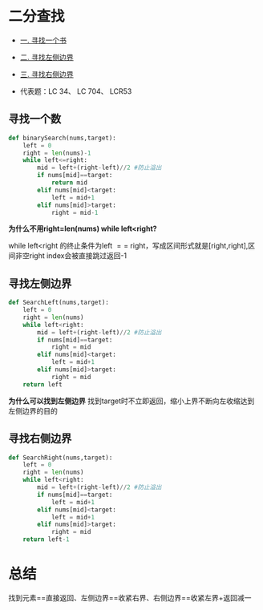 二分查找
===
* [一. 寻找一个书](#寻找一个数)

* [二. 寻找左侧边界](#寻找左侧边界)

* [三. 寻找右侧边界](#寻找右侧边界)

* 代表题：LC 34、 LC 704、 LCR53

## 寻找一个数
```python
def binarySearch(nums,target):
    left = 0
    right = len(nums)-1
    while left<=right:
        mid = left+(right-left)//2 #防止溢出
        if nums[mid]==target:
            return mid
        elif nums[mid]<target:
            left = mid+1
        elif nums[mid]>target:
            right = mid-1
```
**为什么不用right=len(nums) while left<right?**

while left<right 的终止条件为left $==$ right，写成区间形式就是[right,right],区间非空right index会被直接跳过返回-1 

## 寻找左侧边界
```python
def SearchLeft(nums,target):
    left = 0
    right = len(nums)
    while left<right:
        mid = left+(right-left)//2 #防止溢出
        if nums[mid]==target:
            right = mid
        elif nums[mid]<target:
            left = mid+1
        elif nums[mid]>target:
            right = mid
    return left
```
**为什么可以找到左侧边界**
找到target时不立即返回，缩小上界不断向左收缩达到左侧边界的目的

## 寻找右侧边界
```python
def SearchRight(nums,target):
    left = 0
    right = len(nums)
    while left<right:
        mid = left+(right-left)//2 #防止溢出
        if nums[mid]==target:
            left = mid+1
        elif nums[mid]<target:
            left = mid+1
        elif nums[mid]>target:
            right = mid
    return left-1
```

总结
===
找到元素==直接返回、左侧边界==收紧右界、右侧边界==收紧左界+返回减一